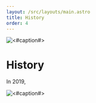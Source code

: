 ```yaml
---
layout: /src/layouts/main.astro
title: History
order: 4
---
```


![<#caption#>](../media/iMG_0219.jpg)

# History

In 2019, 

![<#caption#>](../media/IMG_2140.JPG)
